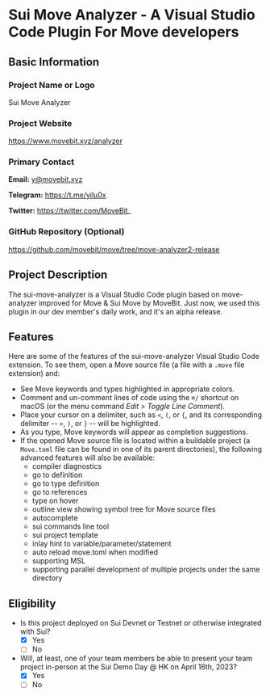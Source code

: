 # Sui Move Analyzer - A Visual Studio Code Plugin For Move developers

## Basic Information

### Project Name or Logo

Sui Move Analyzer

### Project Website

https://www.movebit.xyz/analyzer

### Primary Contact

**Email:** y@movebit.xyz

**Telegram:** https://t.me/yilu0x

**Twitter:** https://twitter.com/MoveBit_


### GitHub Repository (Optional)

https://github.com/movebit/move/tree/move-analyzer2-release

## Project Description 

The sui-move-analyzer is a Visual Studio Code plugin based on move-analyzer improved for Move & Sui Move by MoveBit. Just now, we used this plugin in our dev member's daily work, and it's an alpha release.

## Features

Here are some of the features of the sui-move-analyzer Visual Studio Code extension. To see them, open a
Move source file (a file with a `.move` file extension) and:

- See Move keywords and types highlighted in appropriate colors.
- Comment and un-comment lines of code using the `⌘/` shortcut on macOS (or the menu command *Edit >
  Toggle Line Comment*).
- Place your cursor on a delimiter, such as `<`, `(`, or `{`, and its corresponding delimiter --
  `>`, `)`, or `}` -- will be highlighted.
- As you type, Move keywords will appear as completion suggestions.
- If the opened Move source file is located within a buildable project (a `Move.toml` file can be
  found in one of its parent directories), the following advanced features will also be available:
  - compiler diagnostics
  - go to definition
  - go to type definition
  - go to references
  - type on hover
  - outline view showing symbol tree for Move source files
  - autocomplete
  - sui commands line tool
  - sui project template
  - inlay hint to variable/parameter/statement
  - auto reload move.toml when modified
  - supporting MSL
  - supporting parallel development of multiple projects under the same directory



## Eligibility

- Is this project deployed on Sui Devnet or Testnet or otherwise integrated with Sui?
    - [x] Yes
    - [ ] No
- Will, at least, one of your team members be able to present your team project in-person at the Sui Demo Day @ HK on April 16th, 2023?
    - [x] Yes
    - [ ] No

